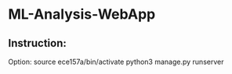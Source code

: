 # ML-Analysis-WebApp

## Instruction:
Option: source ece157a/bin/activate
python3 manage.py runserver
